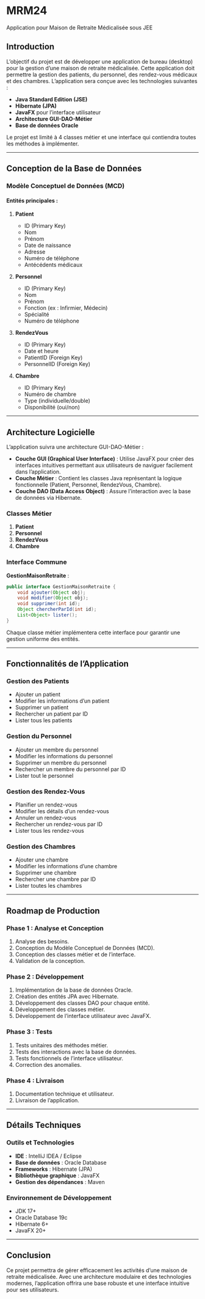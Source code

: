 # MRM24

Application pour Maison de Retraite Médicalisée sous JEE

## Introduction
L’objectif du projet est de développer une application de bureau (desktop) pour la gestion d’une maison de retraite médicalisée. Cette application doit permettre la gestion des patients, du personnel, des rendez-vous médicaux et des chambres. L’application sera conçue avec les technologies suivantes :

- **Java Standard Edition (JSE)**
- **Hibernate (JPA)**
- **JavaFX** pour l’interface utilisateur
- **Architecture GUI-DAO-Métier**
- **Base de données Oracle**

Le projet est limité à 4 classes métier et une interface qui contiendra toutes les méthodes à implémenter.

---

## Conception de la Base de Données

### Modèle Conceptuel de Données (MCD)

#### Entités principales :
1. **Patient**
   - ID (Primary Key)
   - Nom
   - Prénom
   - Date de naissance
   - Adresse
   - Numéro de téléphone
   - Antécédents médicaux

2. **Personnel**
   - ID (Primary Key)
   - Nom
   - Prénom
   - Fonction (ex : Infirmier, Médecin)
   - Spécialité
   - Numéro de téléphone

3. **RendezVous**
   - ID (Primary Key)
   - Date et heure
   - PatientID (Foreign Key)
   - PersonnelID (Foreign Key)

4. **Chambre**
   - ID (Primary Key)
   - Numéro de chambre
   - Type (individuelle/double)
   - Disponibilité (oui/non)

---

## Architecture Logicielle

L’application suivra une architecture GUI-DAO-Métier :

- **Couche GUI (Graphical User Interface)** : Utilise JavaFX pour créer des interfaces intuitives permettant aux utilisateurs de naviguer facilement dans l’application.
- **Couche Métier** : Contient les classes Java représentant la logique fonctionnelle (Patient, Personnel, RendezVous, Chambre).
- **Couche DAO (Data Access Object)** : Assure l’interaction avec la base de données via Hibernate.

### Classes Métier
1. **Patient**
2. **Personnel**
3. **RendezVous**
4. **Chambre**

### Interface Commune
**GestionMaisonRetraite** :
```java
public interface GestionMaisonRetraite {
    void ajouter(Object obj);
    void modifier(Object obj);
    void supprimer(int id);
    Object chercherParId(int id);
    List<Object> lister();
}
```

Chaque classe métier implémentera cette interface pour garantir une gestion uniforme des entités.

---

## Fonctionnalités de l’Application

### Gestion des Patients
- Ajouter un patient
- Modifier les informations d’un patient
- Supprimer un patient
- Rechercher un patient par ID
- Lister tous les patients

### Gestion du Personnel
- Ajouter un membre du personnel
- Modifier les informations du personnel
- Supprimer un membre du personnel
- Rechercher un membre du personnel par ID
- Lister tout le personnel

### Gestion des Rendez-Vous
- Planifier un rendez-vous
- Modifier les détails d’un rendez-vous
- Annuler un rendez-vous
- Rechercher un rendez-vous par ID
- Lister tous les rendez-vous

### Gestion des Chambres
- Ajouter une chambre
- Modifier les informations d’une chambre
- Supprimer une chambre
- Rechercher une chambre par ID
- Lister toutes les chambres

---

## Roadmap de Production

### Phase 1 : Analyse et Conception
1. Analyse des besoins.
2. Conception du Modèle Conceptuel de Données (MCD).
3. Conception des classes métier et de l’interface.
4. Validation de la conception.

### Phase 2 : Développement
1. Implémentation de la base de données Oracle.
2. Création des entités JPA avec Hibernate.
3. Développement des classes DAO pour chaque entité.
4. Développement des classes métier.
5. Développement de l’interface utilisateur avec JavaFX.

### Phase 3 : Tests
1. Tests unitaires des méthodes métier.
2. Tests des interactions avec la base de données.
3. Tests fonctionnels de l’interface utilisateur.
4. Correction des anomalies.

### Phase 4 : Livraison
1. Documentation technique et utilisateur.
2. Livraison de l’application.

---

## Détails Techniques

### Outils et Technologies
- **IDE** : IntelliJ IDEA / Eclipse
- **Base de données** : Oracle Database
- **Frameworks** : Hibernate (JPA)
- **Bibliothèque graphique** : JavaFX
- **Gestion des dépendances** : Maven

### Environnement de Développement
- JDK 17+
- Oracle Database 19c
- Hibernate 6+
- JavaFX 20+

---

## Conclusion

Ce projet permettra de gérer efficacement les activités d’une maison de retraite médicalisée. Avec une architecture modulaire et des technologies modernes, l’application offrira une base robuste et une interface intuitive pour ses utilisateurs.
